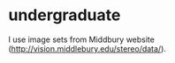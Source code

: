 # undergraduate

I use image sets from Middbury website (http://vision.middlebury.edu/stereo/data/). 



